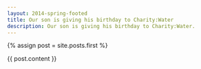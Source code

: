 ```yaml
---
layout: 2014-spring-footed
title: Our son is giving his birthday to Charity:Water
description: Our son is giving his birthday to Charity:Water.
---
```


{% assign post = site.posts.first %}
<div class="post">
  {{ post.content }}
  <!-- <a href="{{ post.url }}">permalink</a> -->
</div>